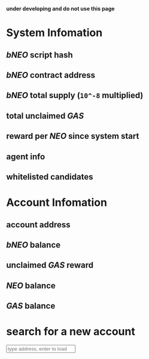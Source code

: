 **under developing and do not use this page**

# System Infomation

## *bNEO* script hash

## *bNEO* contract address

## *bNEO* total supply (`10^-8` multiplied)

## total unclaimed *GAS*

## reward per *NEO* since system start

## agent info

## whitelisted candidates

# Account Infomation

## account address

## *bNEO* balance

## unclaimed *GAS* reward

## *NEO* balance

## *GAS* balance

# search for a new account

<input id="account" placeholder="type address, enter to load" />

<script src="index.js" />
